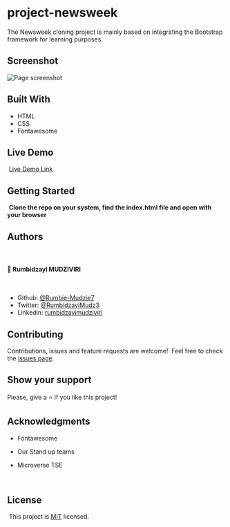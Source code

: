 # project-newsweek
The Newsweek  cloning project is mainly based on integrating the Bootstrap framework for learning purposes.

## Screenshot

![Page screenshot](images/Screenshot.png)

## Built With

- HTML
- CSS
- Fontawesome
  ​

## Live Demo

​
[Live Demo Link](https://rawcdn.githack.com/mugberto/the-next-web-page-clone/3866edfd04a9072e1b40335f27c8489503a554a9/index.html)
​

## Getting Started

​
**Clone the repo on your system, find the index.html file and open with your browser**
​

## Authors
​
#### 👤 **Rumbidzayi MUDZIVIRI**
​
- Github: [@Rumbie-Mudzie7](https://github.com/Rumbie-Mudzie7)
- Twitter: [@RumbidzayiMudz3](https://twitter.com/RumbidzayiMudz3)
- Linkedin: [rumbidzayimudziviri](https://www.linkedin.com/in/rumbidzayi-mudziviri-792b4b85/)​

## Contributing

Contributions, issues and feature requests are welcome!
​
Feel free to check the [issues page](https://github.com/mugberto/the-next-web-page-clone/issues).
​

## Show your support

Please, give a ⭐️ if you like this project!
​

## Acknowledgments

- Fontawesome
- Our Stand up teams
- Microverse TSE

  ​
## License
​
This project is [MIT](lic.url) licensed.
